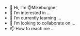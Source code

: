 - 👋 Hi, I’m @Mikeburgner
- 👀 I’m interested in ...
- 🌱 I’m currently learning ...
- 💞️ I’m looking to collaborate on ...
- 📫 How to reach me ...

<!---
Mikeburgner/Mikeburgner is a ✨ special ✨ repository because its `README.md` (this file) appears on your GitHub profile.
You can click the Preview link to take a look at your changes.
--->

